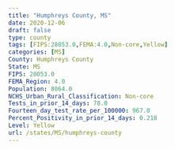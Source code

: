 ```yaml
---
title: "Humphreys County, MS"
date: 2020-12-06
draft: false
type: county
tags: [FIPS:28053.0,FEMA:4.0,Non-core,Yellow]
categories: [MS]
County: Humphreys County
State: MS
FIPS: 28053.0
FEMA_Region: 4.0
Population: 8064.0
NCHS_Urban_Rural_Classification: Non-core
Tests_in_prior_14_days: 78.0
Fourteen_day_test_rate_per_100000: 967.0
Percent_Positivity_in_prior_14_days: 0.218
Level: Yellow
url: /states/MS/humphreys-county
---
```



